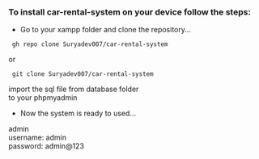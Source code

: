 



### To install car-rental-system on your device follow the steps: 
- Go to your xampp folder and clone the repository...<br>
```
 gh repo clone Suryadev007/car-rental-system
```
  or 
```
 git clone Suryadev007/car-rental-system
```
import the sql file from database folder<br>
to your phpmyadmin

* Now the system is ready to used... 

admin <br>
username: admin <br>
password: admin@123


